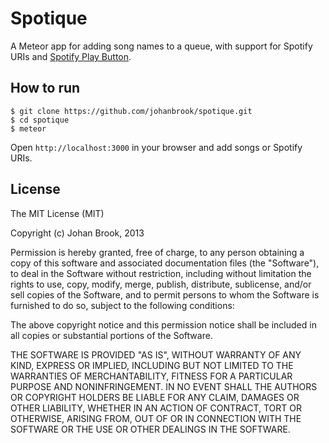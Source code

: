 # Spotique

A Meteor app for adding song names to a queue, with support for Spotify URIs and [Spotify Play Button](https://developer.spotify.com/technologies/widgets/spotify-play-button/).

## How to run

	$ git clone https://github.com/johanbrook/spotique.git
	$ cd spotique
	$ meteor

Open `http://localhost:3000` in your browser and add songs or Spotify URIs.

## License

The MIT License (MIT)

Copyright (c) Johan Brook, 2013

Permission is hereby granted, free of charge, to any person obtaining a copy
of this software and associated documentation files (the "Software"), to deal
in the Software without restriction, including without limitation the rights
to use, copy, modify, merge, publish, distribute, sublicense, and/or sell
copies of the Software, and to permit persons to whom the Software is
furnished to do so, subject to the following conditions:

The above copyright notice and this permission notice shall be included in
all copies or substantial portions of the Software.

THE SOFTWARE IS PROVIDED "AS IS", WITHOUT WARRANTY OF ANY KIND, EXPRESS OR
IMPLIED, INCLUDING BUT NOT LIMITED TO THE WARRANTIES OF MERCHANTABILITY,
FITNESS FOR A PARTICULAR PURPOSE AND NONINFRINGEMENT. IN NO EVENT SHALL THE
AUTHORS OR COPYRIGHT HOLDERS BE LIABLE FOR ANY CLAIM, DAMAGES OR OTHER
LIABILITY, WHETHER IN AN ACTION OF CONTRACT, TORT OR OTHERWISE, ARISING FROM,
OUT OF OR IN CONNECTION WITH THE SOFTWARE OR THE USE OR OTHER DEALINGS IN
THE SOFTWARE.